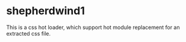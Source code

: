 # shepherdwind1
This is a css hot loader, which support hot module replacement for an extracted css file.
